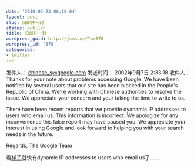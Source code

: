 ```yaml
---
date: '2010-03-23 06:10:04'
layout: post
slug: 旧邮件一封
status: publish
title: 旧邮件一封
wordpress_guid: http://jsms.me/?p=878
wordpress_id: '878'
categories:
- twitter
---
```


发件人：	 chinese_s@google.com
发送时间：	2002年9月7日 2:33:18
收件人：
Thanks for your note about problems accessing Google. We have been
notified by several users that our site has been blocked in the People's
Republic of China. We're working with Chinese authorities to resolve the
issue. We appreciate your concern and your taking the time to write to us.

There have been recent reports that we provide dyanamic IP addresses to
users who email us. This information is incorrect. We apologize for any
inconvenience this false report may have caused you. We appreciate your
interest in using Google and look forward to helping you with your search
needs in the future.

Regards,
The Google Team

看[样子](http://googleblog.blogspot.com/2010/03/new-approach-to-china-update.html)就快有dynamic IP addresses to users who email us了……
